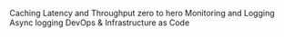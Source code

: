 Caching
Latency and Throughput zero to hero
Monitoring and Logging
Async logging
DevOps & Infrastructure as Code
